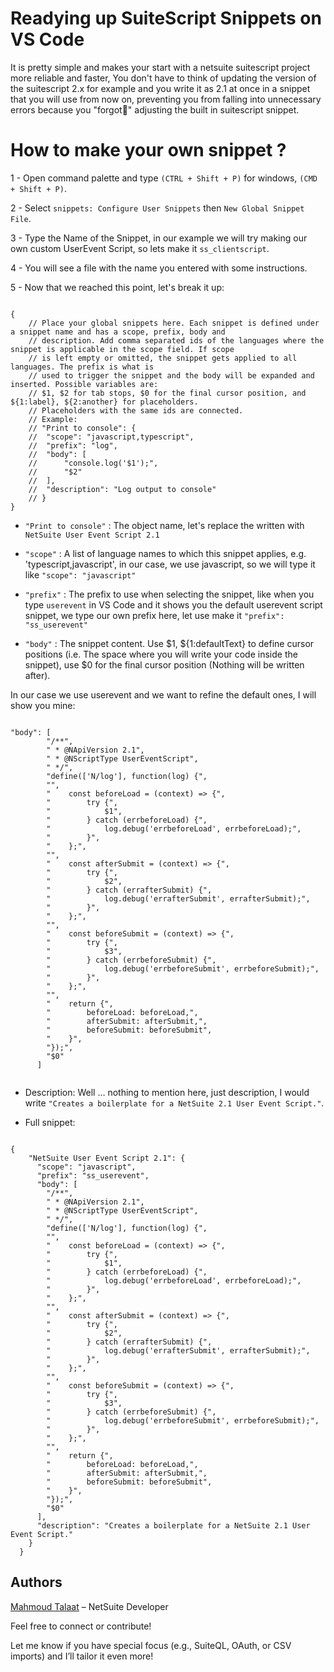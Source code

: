 # Readying up SuiteScript Snippets on VS Code

It is pretty simple and makes your start with a netsuite suitescript project more reliable and faster, You don't have to think of updating the version of the suitescript 2.x for example and you write it as 2.1 at once in a snippet that you will use from now on, preventing you from falling into unnecessary errors because you "forgot🤡" adjusting the built in suitescript snippet.

# How to make your own snippet ?

1 - Open command palette and type `(CTRL + Shift + P)` for windows, `(CMD + Shift + P)`.

2 - Select `snippets: Configure User Snippets` then `New Global Snippet File`.

3 - Type the Name of the Snippet, in our example we will try making our own custom UserEvent Script, so lets make it `ss_clientscript`.

4 - You will see a file with the name you entered with some instructions.

5 - Now that we reached this point, let's break it up:

```

{
	// Place your global snippets here. Each snippet is defined under a snippet name and has a scope, prefix, body and 
	// description. Add comma separated ids of the languages where the snippet is applicable in the scope field. If scope 
	// is left empty or omitted, the snippet gets applied to all languages. The prefix is what is 
	// used to trigger the snippet and the body will be expanded and inserted. Possible variables are: 
	// $1, $2 for tab stops, $0 for the final cursor position, and ${1:label}, ${2:another} for placeholders. 
	// Placeholders with the same ids are connected.
	// Example:
	// "Print to console": {
	// 	"scope": "javascript,typescript",
	// 	"prefix": "log",
	// 	"body": [
	// 		"console.log('$1');",
	// 		"$2"
	// 	],
	// 	"description": "Log output to console"
	// }
}

```

- `"Print to console"` : The object name, let's replace the written with `NetSuite User Event Script 2.1`

- `"scope"` : A list of language names to which this snippet applies, e.g. 'typescript,javascript', in our case, we use javascript, so we will type it like `"scope": "javascript"`

- `"prefix"` : The prefix to use when selecting the snippet, like when you type `userevent` in VS Code and it shows you the default userevent script snippet, we type our own prefix here, let use make it `"prefix": "ss_userevent"`

- `"body"` : The snippet content. Use $1, ${1:defaultText} to define cursor positions (i.e. The space where you will write your code inside the snippet), use $0 for the final cursor position (Nothing will be written after).

In our case we use userevent and we want to refine the default ones, I will show you mine:

```

"body": [
		"/**",
		" * @NApiVersion 2.1",
		" * @NScriptType UserEventScript",
		" */",
		"define(['N/log'], function(log) {",
		"",
		"    const beforeLoad = (context) => {",
		"        try {",
		"            $1",
		"        } catch (errbeforeLoad) {",
		"            log.debug('errbeforeLoad', errbeforeLoad);",
		"        }",
		"    };",
		"",
		"    const afterSubmit = (context) => {",
		"        try {",
		"            $2",
		"        } catch (errafterSubmit) {",
		"            log.debug('errafterSubmit', errafterSubmit);",
		"        }",
		"    };",
		"",
		"    const beforeSubmit = (context) => {",
		"        try {",
		"            $3",
		"        } catch (errbeforeSubmit) {",
		"            log.debug('errbeforeSubmit', errbeforeSubmit);",
		"        }",
		"    };",
		"",
		"    return {",
		"        beforeLoad: beforeLoad,",
		"        afterSubmit: afterSubmit,",
		"        beforeSubmit: beforeSubmit",
		"    }",
		"});",
		"$0"
	  ]


```

- Description: Well ... nothing to mention here, just description, I would write `"Creates a boilerplate for a NetSuite 2.1 User Event Script."`.

- Full snippet:

```

{
	"NetSuite User Event Script 2.1": {
	  "scope": "javascript",
	  "prefix": "ss_userevent",
	  "body": [
		"/**",
		" * @NApiVersion 2.1",
		" * @NScriptType UserEventScript",
		" */",
		"define(['N/log'], function(log) {",
		"",
		"    const beforeLoad = (context) => {",
		"        try {",
		"            $1",
		"        } catch (errbeforeLoad) {",
		"            log.debug('errbeforeLoad', errbeforeLoad);",
		"        }",
		"    };",
		"",
		"    const afterSubmit = (context) => {",
		"        try {",
		"            $2",
		"        } catch (errafterSubmit) {",
		"            log.debug('errafterSubmit', errafterSubmit);",
		"        }",
		"    };",
		"",
		"    const beforeSubmit = (context) => {",
		"        try {",
		"            $3",
		"        } catch (errbeforeSubmit) {",
		"            log.debug('errbeforeSubmit', errbeforeSubmit);",
		"        }",
		"    };",
		"",
		"    return {",
		"        beforeLoad: beforeLoad,",
		"        afterSubmit: afterSubmit,",
		"        beforeSubmit: beforeSubmit",
		"    }",
		"});",
		"$0"
	  ],
	  "description": "Creates a boilerplate for a NetSuite 2.1 User Event Script."
	}
  }

```

## Authors

[Mahmoud Talaat](https://www.linkedin.com/in/mahmoudtalaat21/) – NetSuite Developer

Feel free to connect or contribute!

Let me know if you have special focus (e.g., SuiteQL, OAuth, or CSV imports) and I’ll tailor it even more!